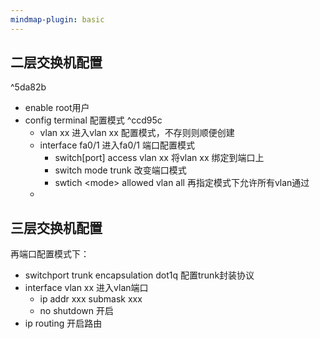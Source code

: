 ```yaml
---
mindmap-plugin: basic
---
```


## 二层交换机配置

^5da82b

- enable root用户
- config terminal 配置模式 ^ccd95c
	- vlan xx 进入vlan xx 配置模式，不存则则顺便创建
	- interface fa0/1 进入fa0/1 端口配置模式
		- switch\[port] access vlan xx 将vlan xx 绑定到端口上
		- switch mode trunk 改变端口模式
		- swtich \<mode> allowed vlan all 再指定模式下允许所有vlan通过
	- 
## 三层交换机配置
再端口配置模式下：
- switchport trunk encapsulation dot1q 配置trunk封装协议
- interface vlan xx 进入vlan端口
	- ip addr xxx submask xxx
	- no shutdown 开启
- ip routing 开启路由